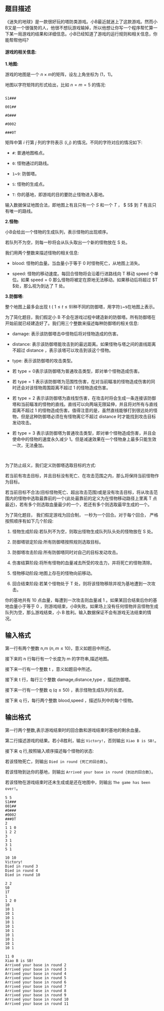 ## 题目描述

《迷失的地球》是一款很好玩的塔防类游戏。小B最近就迷上了这款游戏。然而小B又是一个很强势的人，他很不想玩游戏输掉，所以他想让你写一个程序帮忙算一下某一局游戏的结果和详细信息。小B已经知道了游戏的运行规则和相关信息，你能帮帮他吗?

#### **游戏的相关信息:**

**1.地图:**

游戏的地图是一个 $n×m$的矩阵，设左上角坐标为 $(1，1)$。

地图以字符矩阵的形式给出，比如 $n=m=5$ 的情况:
```plain
S1###
001##
#0###
#0002
###0T
```

矩阵中第 $i$ 行第 $j$ 列的字符表示 $(i,j)$ 的情况。不同的字符对应的情况如下:

- `#`: 普通地图格点。

- `0`: 怪物通过的路线。

- `1`~`9`: 防御塔。

- `S`: 怪物的生成点。

- `T`: 你的基地，即游戏的目的要防止怪物进入基地。

输入数据保证地图合法，即地图上有且只有一个 $S$ 和一个 $T$ ， $ S$ 到 $T$ 有且只有唯一的路线。

**2.怪物:**

小B会给出一个怪物的生成队列，表示怪物的出现顺序。

若队列不为空，则每一秒将会从队头取出一个新的怪物放在 $\text{S}$ 处。

我们用两个整数来描述怪物的相关信息:

- $\text{blood}$: 怪物的血量。当血量小于等于 $0$ 时怪物死亡，从地图上消失。

- $\text{speed}$: 怪物的移动速度。每回合怪物将会沿着行进路线向 $\text{T}$ 移动 $\text{speed}$ 个单位。如果 $\text{speed}=0$ 那么怪物将被定在原地无法移动。如果移动后将超过 $T $处，那么视为到达了 $\text{T}$ 处。

**3.防御塔:**

整个地图上最多会出现 $\text{t}$ ( $1\leq t\leq 9$)种不同的防御塔，用字符`1`~`9`在地图上表示。

为了简化题目，我们假定小 $\text{B}$ 不会在游戏过程中建造新的防御塔。所有防御塔在开始前就已经建造好了。我们用三个整数来描述每种防御塔的相关信息:

- $\text{damage}$: 表示该防御塔击中怪物后将对怪物造成的伤害。

- $\text{distance}$: 表示该防御塔能攻击到的最远距离。如果怪物与塔之间的直线距离不超过 $\text{distance}$ ，表示该塔可以攻击到该这个怪物。

- $\text{type}$: 表示该防御塔的攻击类型。

 - 若 $\text{type}=0​$ 表示该防御塔为普通攻击类型，即对单个怪物造成伤害。
 - 若 $\text{type}=1$ 表示该防御塔为范围性伤害，在对当前瞄准的怪物造成伤害的同时还会对该怪物周围距离不超过 $1$ 的怪物造成伤害。
 - 若 $\text{type}=2$ 表示该防御塔为直线型伤害，在攻击时将会生成一条连接该防御塔和当前瞄准的怪物的直线。直线可以向两端无限延伸，并且将对所有与直线距离不超过 $1$ 的怪物造成伤害。值得注意的是，虽然直线能够打到很远处的怪物，但是这种防御塔必须在有怪物离它不超过 $\text{distance}$ 时才能找到攻击目标发动攻击。
 - 若 $\text{type}=3$ 表示该防御塔为普通攻击类型，即对单个怪物造成伤害，并且会使命中的怪物的速度永久减少 $1$。但是减速效果在一个怪物身上最多只能生效一次，无法叠加。



$~​$

为了防止歧义，我们定义防御塔选取目标的方式:

若当前有攻击目标，并且目标没有死亡、在攻击范围之内，那么将保持当前怪物作为目标。

若当前目标不合法(目标怪物死亡、超出攻击范围)或是没有攻击目标，将从攻击范围内的怪物中选取最靠前的一个(此处最靠前的定义为在怪物移动路径上里离 $\text{T}$ 点最近)，若有多个则选取血量最少的一个，若还有多个则选取最早生成的一个。



为了简化题目， 我们假定游戏为回合制， 一秒为一个回合。对于每个回合， 严格按照顺序有如下几个阶段:

1. 怪物生成阶段:若队列不为空，则取出怪物生成队列队头处的怪物放在 $\text{S}$ 处。

2. 防御塔锁定阶段:所有防御塔按照规则选取目标。

3. 防御塔攻击阶段:所有防御塔同时对自己的目标发动攻击。
4. 伤害结算阶段:将所有怪物的血量减去所受的攻击力，并将死亡的怪物清除。

5. 怪物移动阶段:地图上存在的怪物向前移动。

6. 回合结束阶段:若某个怪物处于 $\text{T}$ 处，则将该怪物移除并视为基地遭到一次攻击。

你的基地共有 $10$ 点血量，每遭到一次攻击则血量减 $1$ 。如果某回合结束后你的基地血量小于等于 $0$ ，则游戏结束，小B失败。如果场上没有任何怪物并且怪物生成队列为空，那么游戏结束，小 $\text{B}$ 胜利。输入数据保证不会有游戏无法结束的情况。

## 输入格式

第一行有两个整数 $\text{n,m}$ ($n,m\leq 10$)，意义如题目中所述。

接下来的 $\text{n}$ 行每行有一个长度为 $\text{m}$ 的字符串,描述地图。

接下来一行有一个整数 $\text{t}$ ，意义如题目中所述。

接下来 $\text{t}$ 行，每行三个整数 $\text{damage,distance,type}$ ，描述防御塔。

接下来一行有一个整数 $\text{q}$ ($q\leq 50$) ，表示怪物生成队列的长度。

接下来 $\text{q}$ 行，每行两个整数 $\text{blood,speed}$ ，描述队列中的每个怪物。

## 输出格式

第一行两个整数,表示游戏结束时的回合数和游戏结束时基地的剩余血量。

第二行描述游戏的结果。若小B胜利，输出 `Victory!`，否则输出 `Xiao B is SB!`。

接下来 $\text{q}$ 行,按照输入顺序描述每个怪物的状态:

若该怪物死亡，则输出 `Died in round {死亡的回合数}`。

若该怪物到达你的基地，则输出 `Arrived your base in round {到达的回合数}`。

若该怪物在游戏结束时还未生成或是还在地图中，则输出 `The game has been over!`。

```input1
5 5
S1###
001##
#0###
#0002
###0T
2
1 1 0
1 2 2
3
3 1
3 1
5 1
```

```output1
10 10
Victory!
Died in round 3
Died in round 4
Died in round 10
```

```input2
2 2
S0
1T
1
1 2 0
10
10 1
10 1
10 1
10 1
10 1
10 1
10 1
10 1
10 1
10 1
```

```output2
11 0
Xiao B is SB!
Arrived your base in round 2
Arrived your base in round 3
Arrived your base in round 4
Arrived your base in round 5
Arrived your base in round 6
Arrived your base in round 7
Arrived your base in round 8
Arrived your base in round 9
Arrived your base in round 10
Arrived your base in round 11
```

